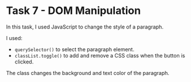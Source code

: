 # Task 7 - DOM Manipulation

In this task, I used JavaScript to change the style of a paragraph.

I used:
- `querySelector()` to select the paragraph element.
- `classList.toggle()` to add and remove a CSS class when the button is clicked.

The class changes the background and text color of the paragraph.
